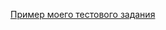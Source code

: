 [Пример моего тестового задания](https://drive.google.com/file/d/1ud9BnjTj3V3AjvDT6nuPxIP3DtAXJUum/view?usp=sharing)
